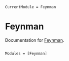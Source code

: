```@meta
CurrentModule = Feynman
```

# Feynman

Documentation for [Feynman](https://github.com/honnatht/Feynman.jl).

```@index
```

```@autodocs
Modules = [Feynman]
```
